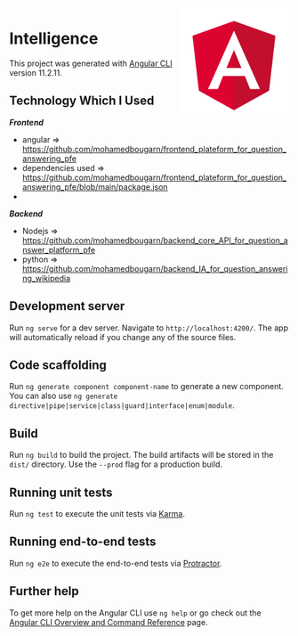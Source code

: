<img src="angular.png" width=200 height=200 align="right">

# Intelligence

This project was generated with [Angular CLI](https://github.com/angular/angular-cli) version 11.2.11.

## Technology Which I Used

 ***Frontend***
   - angular => https://github.com/mohamedbougarn/frontend_plateform_for_question_answering_pfe
   - dependencies used => https://github.com/mohamedbougarn/frontend_plateform_for_question_answering_pfe/blob/main/package.json
   - 
 ***Backend***
   - Nodejs => https://github.com/mohamedbougarn/backend_core_API_for_question_answer_platform_pfe 
   - python => https://github.com/mohamedbougarn/backend_IA_for_question_answering_wikipedia

## Development server

Run `ng serve` for a dev server. Navigate to `http://localhost:4200/`. The app will automatically reload if you change any of the source files.

## Code scaffolding

Run `ng generate component component-name` to generate a new component. You can also use `ng generate directive|pipe|service|class|guard|interface|enum|module`.

## Build

Run `ng build` to build the project. The build artifacts will be stored in the `dist/` directory. Use the `--prod` flag for a production build.

## Running unit tests

Run `ng test` to execute the unit tests via [Karma](https://karma-runner.github.io).

## Running end-to-end tests

Run `ng e2e` to execute the end-to-end tests via [Protractor](http://www.protractortest.org/).

## Further help

To get more help on the Angular CLI use `ng help` or go check out the [Angular CLI Overview and Command Reference](https://angular.io/cli) page.
